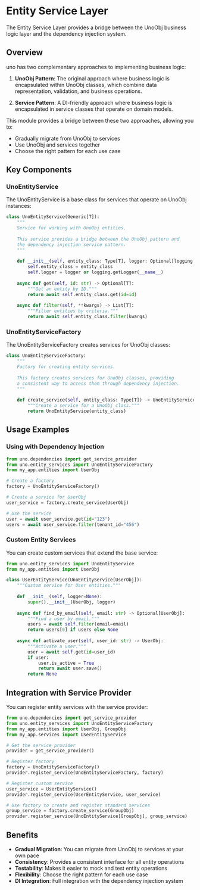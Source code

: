 # Entity Service Layer

The Entity Service Layer provides a bridge between the UnoObj business logic layer and the dependency injection system.

## Overview

uno has two complementary approaches to implementing business logic:

1. **UnoObj Pattern**: The original approach where business logic is encapsulated within UnoObj classes, which combine data representation, validation, and business operations.

2. **Service Pattern**: A DI-friendly approach where business logic is encapsulated in service classes that operate on domain models.

This module provides a bridge between these two approaches, allowing you to:

- Gradually migrate from UnoObj to services
- Use UnoObj and services together
- Choose the right pattern for each use case

## Key Components

### UnoEntityService

The UnoEntityService is a base class for services that operate on UnoObj instances:

```python
class UnoEntityService(Generic[T]):
    """
    Service for working with UnoObj entities.
    
    This service provides a bridge between the UnoObj pattern and
    the dependency injection service pattern.
    """
    
    def __init__(self, entity_class: Type[T], logger: Optional[logging.Logger] = None):
        self.entity_class = entity_class
        self.logger = logger or logging.getLogger(__name__)
    
    async def get(self, id: str) -> Optional[T]:
        """Get an entity by ID."""
        return await self.entity_class.get(id=id)
    
    async def filter(self, **kwargs) -> List[T]:
        """Filter entities by criteria."""
        return await self.entity_class.filter(kwargs)
```

### UnoEntityServiceFactory

The UnoEntityServiceFactory creates services for UnoObj classes:

```python
class UnoEntityServiceFactory:
    """
    Factory for creating entity services.
    
    This factory creates services for UnoObj classes, providing
    a consistent way to access them through dependency injection.
    """
    
    def create_service(self, entity_class: Type[T]) -> UnoEntityService[T]:
        """Create a service for a UnoObj class."""
        return UnoEntityService(entity_class)
```

## Usage Examples

### Using with Dependency Injection

```python
from uno.dependencies import get_service_provider
from uno.entity_services import UnoEntityServiceFactory
from my_app.entities import UserObj

# Create a factory
factory = UnoEntityServiceFactory()

# Create a service for UserObj
user_service = factory.create_service(UserObj)

# Use the service
user = await user_service.get(id="123")
users = await user_service.filter(tenant_id="456")
```

### Custom Entity Services

You can create custom services that extend the base service:

```python
from uno.entity_services import UnoEntityService
from my_app.entities import UserObj

class UserEntityService(UnoEntityService[UserObj]):
    """Custom service for User entities."""
    
    def __init__(self, logger=None):
        super().__init__(UserObj, logger)
    
    async def find_by_email(self, email: str) -> Optional[UserObj]:
        """Find a user by email."""
        users = await self.filter(email=email)
        return users[0] if users else None
    
    async def activate_user(self, user_id: str) -> UserObj:
        """Activate a user."""
        user = await self.get(id=user_id)
        if user:
            user.is_active = True
            return await user.save()
        return None
```

## Integration with Service Provider

You can register entity services with the service provider:

```python
from uno.dependencies import get_service_provider
from uno.entity_services import UnoEntityServiceFactory
from my_app.entities import UserObj, GroupObj
from my_app.services import UserEntityService

# Get the service provider
provider = get_service_provider()

# Register factory
factory = UnoEntityServiceFactory()
provider.register_service(UnoEntityServiceFactory, factory)

# Register custom service
user_service = UserEntityService()
provider.register_service(UserEntityService, user_service)

# Use factory to create and register standard services
group_service = factory.create_service(GroupObj)
provider.register_service(UnoEntityService[GroupObj], group_service)
```

## Benefits

- **Gradual Migration**: You can migrate from UnoObj to services at your own pace
- **Consistency**: Provides a consistent interface for all entity operations
- **Testability**: Makes it easier to mock and test entity operations
- **Flexibility**: Choose the right pattern for each use case
- **DI Integration**: Full integration with the dependency injection system